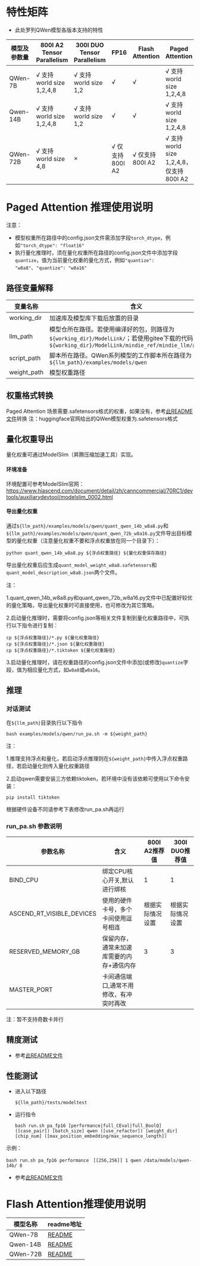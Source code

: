 # 特性矩阵

- 此处罗列QWen模型各版本支持的特性

| 模型及参数量   | 800I A2 Tensor Parallelism | 300I DUO Tensor Parallelism | FP16         | Flash Attention | Paged Attention                   | W8A8量化 | W8A16量化 |
|----------|----------------------------|-----------------------------|--------------|-----------------|-----------------------------------|--------|---------|
| QWen-7B  | √ 支持world size 1,2,4,8     | √ 支持world size 1,2          | √            | √               | √ 支持world size 1,2,4,8            | ×      | ×       |
| Qwen-14B | √ 支持world size 1,2,4,8     | √ 支持world size 1,2          | √            | √               | √ 支持world size 1,2,4,8            | √      | ×       |
| QWen-72B | √ 支持world size 4,8         | ×                           | √ 仅支持800I A2 | √ 仅支持800I A2    | √ 支持world size 1,2,4,8，仅支持800I A2 | ×      | √       |

# Paged Attention 推理使用说明

注意：
- 模型权重所在路径中的config.json文件需添加字段`torch_dtype`，例如`"torch_dtype": "float16"`
- 执行量化推理时，须在量化权重所在路径的config.json文件中添加字段`quantize`，值为当前量化权重的量化方式，例如`"quantize": "w8a8"`、`"quantize": "w8a16"`

## 路径变量解释

| 变量名称        | 含义                                                                                                                             |
|-------------|--------------------------------------------------------------------------------------------------------------------------------|
| working_dir | 加速库及模型库下载后放置的目录                                                                                                                |
| llm_path    | 模型仓所在路径。若使用编译好的包，则路径为`${working_dir}/ModelLink/`；若使用gitee下载的代码，则路径为`${working_dir}/ModelLink/mindie_ref/mindie_llm/atb_models` |
| script_path | 脚本所在路径。QWen系列模型的工作脚本所在路径为`${llm_path}/examples/models/qwen`                                                                      |
| weight_path | 模型权重路径                                                                                                                         |

## 权重格式转换

Paged Attention 场景需要.safetensors格式的权重，如果没有，参考[此README文件](../../README.md)转换
注：huggingface官网给出的QWen模型权重为.safetensors格式

## 量化权重导出
量化权重可通过ModelSlim（昇腾压缩加速工具）实现。

#### 环境准备
环境配置可参考ModelSlim官网：https://www.hiascend.com/document/detail/zh/canncommercial/70RC1/devtools/auxiliarydevtool/modelslim_0002.html

#### 导出量化权重
通过`${llm_path}/examples/models/qwen/quant_qwen_14b_w8a8.py`和`${llm_path}/examples/models/qwen/quant_qwen_72b_w8a16.py`文件导出目标模型的量化权重（注意量化权重不要和浮点权重放在同一个目录下）：
```shell
python quant_qwen_14b_w8a8.py ${浮点权重路径} ${量化权重保存路径}
```
导出量化权重后应生成`quant_model_weight_w8a8.safetensors`和`quant_model_description_w8a8.json`两个文件。

注：

1.quant_qwen_14b_w8a8.py和quant_qwen_72b_w8a16.py文件中已配置好较优的量化策略，导出量化权重时可直接使用，也可修改为其它策略。

2.启动量化推理时，需要将config.json等相关文件复制到量化权重路径中，可执行以下指令进行复制：
```shell
cp ${浮点权重路径}/*.py ${量化权重路径}
cp ${浮点权重路径}/*.json ${量化权重路径}
cp ${浮点权重路径}/*.tiktoken ${量化权重路径}
```

3.启动量化推理时，请在权重路径的config.json文件中添加(或修改)`quantize`字段，值为相应量化方式，如`w8a8`或`w8a16`。

## 推理

### 对话测试

在`${llm_path}`目录执行以下指令

```shell
bash examples/models/qwen/run_pa.sh -m ${weight_path}
```

注：

1.推理支持浮点和量化，若启动浮点推理则在`${weight_path}`中传入浮点权重路径，若启动量化则传入量化权重路径

2.启动qwen需要安装三方依赖tiktoken，若环境中没有该依赖可使用以下命令安装：
```shell
pip install tiktoken
```

根据硬件设备不同请参考下表修改run_pa.sh再运行

### run_pa.sh 参数说明

| 参数名称                      | 含义                    | 800I A2推荐值 | 300I DUO推荐值 |
|---------------------------|-----------------------|------------|-------------|
| BIND_CPU                  | 绑定CPU核心开关,默认进行绑核      | 1          | 1           |
| ASCEND_RT_VISIBLE_DEVICES | 使用的硬件卡号，多个卡间使用逗号相连    | 根据实际情况设置   | 根据实际情况设置    |
| RESERVED_MEMORY_GB        | 保留内存，通常未加速库需要的内存+通信内存 | 3          | 3           |
| MASTER_PORT               | 卡间通信端口,通常不用修改，有冲突时再改  |            |             |

注：暂不支持奇数卡并行

## 精度测试

- 参考[此README文件](../../../tests/modeltest/README.md)

## 性能测试

- 进入以下路径
  ```shell
  ${llm_path}/tests/modeltest
  ```
- 运行指令
  ```shell
  bash run.sh pa_fp16 [performance|full_CEval|full_BoolQ] ([case_pair]) [batch_size] qwen ([use_refactor]) [weight_dir] [chip_num] ([max_position_embedding/max_sequence_length])
  ```

示例：
  ```shell
  bash run.sh pa_fp16 performance　[[256,256]] 1 qwen /data/models/qwen-14b/ 8
  ```

- 参考[此README文件](../../../tests/modeltest/README.md)

# Flash Attention推理使用说明

| 模型名称     | readme地址                                               |
|----------|--------------------------------------------------------|
| QWen-7B  | [README](../../../pytorch/examples/qwen/7b/README.md)  |
| Qwen-14B | [README](../../../pytorch/examples/qwen/14b/README.md) |
| QWen-72B | [README](../../../pytorch/examples/qwen/72b/README.md) |